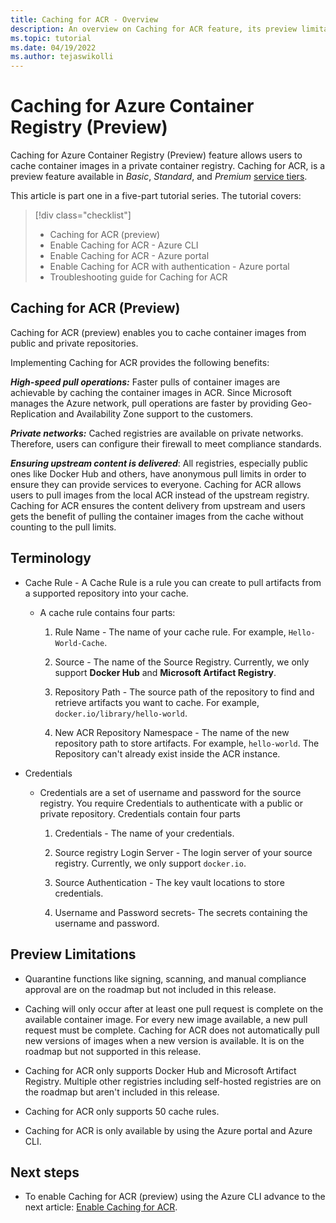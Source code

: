 ```yaml
---
title: Caching for ACR - Overview
description: An overview on Caching for ACR feature, its preview limitations and benefits of enabling the feature in your Registry.
ms.topic: tutorial
ms.date: 04/19/2022
ms.author: tejaswikolli
---
```

# Caching for Azure Container Registry (Preview)

Caching for Azure Container Registry (Preview) feature allows users to cache container images in a private container registry. Caching for ACR, is a preview feature available in *Basic*, *Standard*, and *Premium* [service tiers](container-registry-skus.md).

This article is part one in a five-part tutorial series. The tutorial covers:

> [!div class="checklist"]
> * Caching for ACR (preview) 
> * Enable Caching for ACR - Azure CLI
> * Enable Caching for ACR - Azure portal
> * Enable Caching for ACR with authentication - Azure portal
> * Troubleshooting guide for Caching for ACR

## Caching for ACR (Preview)

Caching for ACR (preview) enables you to cache container images from public and private repositories. 

Implementing Caching for ACR provides the following benefits:

***High-speed pull operations:*** Faster pulls of container images are achievable by caching the container images in ACR. Since Microsoft manages the Azure network, pull operations are faster by providing Geo-Replication and Availability Zone support to the customers.

***Private networks:*** Cached registries are available on private networks. Therefore, users can configure their firewall to meet compliance standards. 

***Ensuring upstream content is delivered***: All registries, especially public ones like Docker Hub and others, have anonymous pull limits in order to ensure they can provide services to everyone. Caching for ACR allows users to pull images from the local ACR instead of the upstream registry. Caching for ACR ensures the content delivery from upstream and users gets the benefit of pulling the container images from the cache without counting to the pull limits.
 
## Terminology 

- Cache Rule - A Cache Rule is a rule you can create to pull artifacts from a supported repository into your cache.
    -   A cache rule contains four parts:
        
        1. Rule Name - The name of your cache rule. For example, `Hello-World-Cache`.

        2. Source - The name of the Source Registry. Currently, we only support **Docker Hub** and **Microsoft Artifact Registry**. 

        3. Repository Path - The source path of the repository to find and retrieve artifacts you want to cache. For example, `docker.io/library/hello-world`.

        4. New ACR Repository Namespace - The name of the new repository path to store artifacts. For example, `hello-world`. The Repository can't already exist inside the ACR instance. 

- Credentials
    - Credentials are a set of username and password for the source registry. You require Credentials to authenticate with a public or private repository. Credentials contain four parts

        1. Credentials  - The name of your credentials.

        2. Source registry Login Server - The login server of your source registry. Currently, we only support `docker.io`. 

        3. Source Authentication - The key vault locations to store credentials. 
        
        4. Username and Password secrets- The secrets containing the username and password. 

## Preview Limitations

- Quarantine functions like signing, scanning, and manual compliance approval are on the roadmap but not included in this release.

- Caching will only occur after at least one pull request is complete on the available container image. For every new image available, a new pull request must be complete. Caching for ACR does not automatically pull new versions of images when a new version is available. It is on the roadmap but not supported in this release. 

-  Caching for ACR only supports Docker Hub and Microsoft Artifact Registry. Multiple other registries  including self-hosted registries are on the roadmap but aren't included in this release.

- Caching for ACR only supports 50 cache rules.

- Caching for ACR is only available by using the Azure portal and Azure CLI.  

## Next steps

* To enable Caching for ACR (preview) using the Azure CLI advance to the next article: [Enable Caching for ACR](tutorial-enable-registry-cache-cli.md).

<!-- LINKS - External -->

[docker-rate-limit]:https://aka.ms/docker-rate-limit